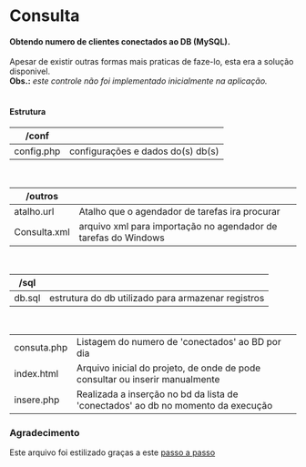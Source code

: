 # Consulta

#### Obtendo numero de clientes conectados ao DB (MySQL).
Apesar de existir outras formas mais praticas de faze-lo, esta era a solução disponivel.<br>
**Obs.:** _este controle não foi implementado inicialmente na aplicação._<br>
<br>

#### Estrutura

|    /conf    ||
|------------|------------|
| config.php | configurações e dados do(s) db(s)|
<br>

|    /outros    ||
|------------|------------|
| atalho.url | Atalho que o agendador de tarefas ira procurar |
| Consulta.xml | arquivo xml para importação no agendador de tarefas do Windows |
<br>

|    /sql    ||
|------------|------------|
| db.sql | estrutura do db utilizado para armazenar registros |
<br>

|||
|------------|------------|
| consuta.php | Listagem do numero de 'conectados' ao BD por dia |
| index.html | Arquivo inicial do projeto, de onde de pode consultar ou inserir manualmente |
| insere.php | Realizada a inserção no bd da lista de 'conectados' ao db no momento da execução |


### Agradecimento
Este arquivo foi estilizado graças a este [passo a passo](https://medium.com/@raullesteves/github-como-fazer-um-readme-md-bonitão-c85c8f154f8)